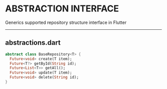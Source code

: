 # ABSTRACTION INTERFACE
Generics supported repository structure interface in Flutter

<hr/>

## abstractions.dart
```dart
abstract class BaseRepository<T> {
  Future<void> create(T item);
  Future<T?> getById(String id);
  Future<List<T>> getAll();
  Future<void> update(T item);
  Future<void> delete(String id);
}
```
